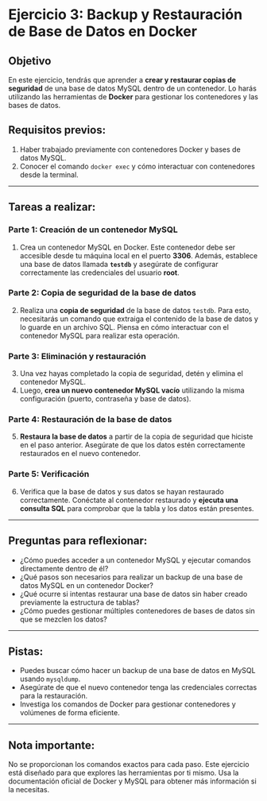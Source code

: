 # Ejercicio 3: Backup y Restauración de Base de Datos en Docker

## Objetivo
En este ejercicio, tendrás que aprender a **crear y restaurar copias de seguridad** de una base de datos MySQL dentro de un contenedor. Lo harás utilizando las herramientas de **Docker** para gestionar los contenedores y las bases de datos.

## Requisitos previos:
1. Haber trabajado previamente con contenedores Docker y bases de datos MySQL.
2. Conocer el comando `docker exec` y cómo interactuar con contenedores desde la terminal.

---

## Tareas a realizar:

### Parte 1: Creación de un contenedor MySQL
1. Crea un contenedor MySQL en Docker. Este contenedor debe ser accesible desde tu máquina local en el puerto **3306**. Además, establece una base de datos llamada **`testdb`** y asegúrate de configurar correctamente las credenciales del usuario **root**.

### Parte 2: Copia de seguridad de la base de datos
2. Realiza una **copia de seguridad** de la base de datos `testdb`. Para esto, necesitarás un comando que extraiga el contenido de la base de datos y lo guarde en un archivo SQL. Piensa en cómo interactuar con el contenedor MySQL para realizar esta operación.

### Parte 3: Eliminación y restauración
3. Una vez hayas completado la copia de seguridad, detén y elimina el contenedor MySQL.  
4. Luego, **crea un nuevo contenedor MySQL vacío** utilizando la misma configuración (puerto, contraseña y base de datos).

### Parte 4: Restauración de la base de datos
5. **Restaura la base de datos** a partir de la copia de seguridad que hiciste en el paso anterior. Asegúrate de que los datos estén correctamente restaurados en el nuevo contenedor.

### Parte 5: Verificación
6. Verifica que la base de datos y sus datos se hayan restaurado correctamente. Conéctate al contenedor restaurado y **ejecuta una consulta SQL** para comprobar que la tabla y los datos están presentes.

---

## Preguntas para reflexionar:
- ¿Cómo puedes acceder a un contenedor MySQL y ejecutar comandos directamente dentro de él?
- ¿Qué pasos son necesarios para realizar un backup de una base de datos MySQL en un contenedor Docker?
- ¿Qué ocurre si intentas restaurar una base de datos sin haber creado previamente la estructura de tablas?
- ¿Cómo puedes gestionar múltiples contenedores de bases de datos sin que se mezclen los datos?

---

## Pistas:
- Puedes buscar cómo hacer un backup de una base de datos en MySQL usando `mysqldump`.
- Asegúrate de que el nuevo contenedor tenga las credenciales correctas para la restauración.
- Investiga los comandos de Docker para gestionar contenedores y volúmenes de forma eficiente.

---

## Nota importante:
No se proporcionan los comandos exactos para cada paso. Este ejercicio está diseñado para que explores las herramientas por ti mismo. Usa la documentación oficial de Docker y MySQL para obtener más información si la necesitas.
